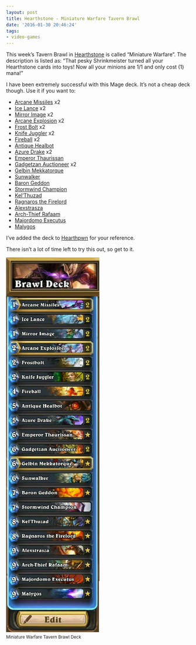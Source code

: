 ```yaml
---
layout: post
title: Hearthstone - Miniature Warfare Tavern Brawl
date: '2016-01-30 20:46:24'
tags:
- video-games
---
```


This week’s Tavern Brawl in [Hearthstone](https://us.battle.net/hearthstone/en/) is called “Miniature Warfare”. The description is listed as: “That pesky Shrinkmeister turned all your Hearthstone cards into toys! Now all your minions are 1/1 and only cost (1) mana!”

I have been extremely successful with this Mage deck. It’s not a cheap deck though. Use it if you want to:

- [Arcane Missiles](http://www.hearthpwn.com/cards/589-arcane-missiles) x2
- [Ice Lance](http://www.hearthpwn.com/cards/188-ice-lance) x2
- [Mirror Image](http://www.hearthpwn.com/cards/30-mirror-image) x2
- [Arcane Explosion](http://www.hearthpwn.com/cards/56-arcane-explosion) x2
- [Frost Bolt](http://www.hearthpwn.com/cards/177-frostbolt) x2
- [Knife Juggler](http://www.hearthpwn.com/cards/422-knife-juggler) x2
- [Fireball](http://www.hearthpwn.com/cards/522-fireball) x2
- [Antique Healbot](http://www.hearthpwn.com/cards/12227-antique-healbot)
- [Azure Drake](http://www.hearthpwn.com/cards/280-azure-drake) x2
- [Emperor Thaurissan](http://www.hearthpwn.com/cards/14454-emperor-thaurissan)
- [Gadgetzan Auctioneer](http://www.hearthpwn.com/cards/131-gadgetzan-auctioneer) x2
- [Gelbin Mekkatorque](http://www.hearthpwn.com/cards/251-gelbin-mekkatorque)
- [Sunwalker](http://www.hearthpwn.com/cards/221-sunwalker)
- [Baron Geddon](http://www.hearthpwn.com/cards/539-baron-geddon)
- [Stormwind Champion](http://www.hearthpwn.com/cards/310-stormwind-champion)
- [Kel’Thuzad](http://www.hearthpwn.com/cards/7742-kelthuzad)
- [Ragnaros the Firelord](http://www.hearthpwn.com/cards/503-ragnaros-the-firelord)
- [Alexstrasza](http://www.hearthpwn.com/cards/303-alexstrasza)
- [Arch-Thief Rafaam](http://www.hearthpwn.com/cards/27254-arch-thief-rafaam)
- [Majordomo Executus](http://www.hearthpwn.com/cards/14456-majordomo-executus)
- [Malygos](http://www.hearthpwn.com/cards/241-malygos)

I’ve added the deck to [Hearthpwn](http://www.hearthpwn.com/decks/423630-mage-miniature-warfare) for your reference.

There isn’t a lot of time left to try this out, so get to it.

<div class="py-3">
	<div class="card shadow-sm">
		<img class="img-fluid" src="/public/images/2016/hearthstone-miniature-warfare-tavern-brawl/deck.jpg">
		<div class="card-body mx-auto">
			<small>Miniature Warfare Tavern Brawl Deck</small>
		</div>
	</div>
</div>
